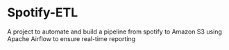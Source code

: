 # Spotify-ETL
A project to automate and build a pipeline from spotify to Amazon S3 using Apache Airflow to ensure real-time reporting
